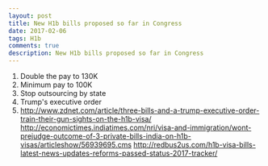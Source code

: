 ```yaml
---
layout: post
title: New H1b bills proposed so far in Congress
date: 2017-02-06
tags: H1b 
comments: true
description: New H1b bills proposed so far in Congress
---
```

1) Double the pay to 130K
2) Minimum pay to 100K
3) Stop outsourcing by state
4) Trump's executive order
5) http://www.zdnet.com/article/three-bills-and-a-trump-executive-order-train-their-gun-sights-on-the-h1b-visa/
http://economictimes.indiatimes.com/nri/visa-and-immigration/wont-prejudge-outcome-of-3-private-bills-india-on-h1b-visas/articleshow/56939695.cms
http://redbus2us.com/h1b-visa-bills-latest-news-updates-reforms-passed-status-2017-tracker/
